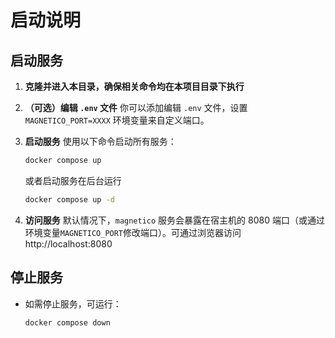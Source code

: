 # 启动说明

## 启动服务

1. **克隆并进入本目录，确保相关命令均在本项目目录下执行**

2. **（可选）编辑 `.env` 文件**
   你可以添加编辑 `.env` 文件，设置 `MAGNETICO_PORT=XXXX` 环境变量来自定义端口。

3. **启动服务**
   使用以下命令启动所有服务：
   ```bash
   docker compose up
   ```

   或者启动服务在后台运行
   ```bash
   docker compose up -d
   ```

4. **访问服务**
   默认情况下，`magnetico` 服务会暴露在宿主机的 8080 端口（或通过环境变量`MAGNETICO_PORT`修改端口）。可通过浏览器访问 http://localhost:8080

## 停止服务

- 如需停止服务，可运行：
  ```bash
  docker compose down
  ```
